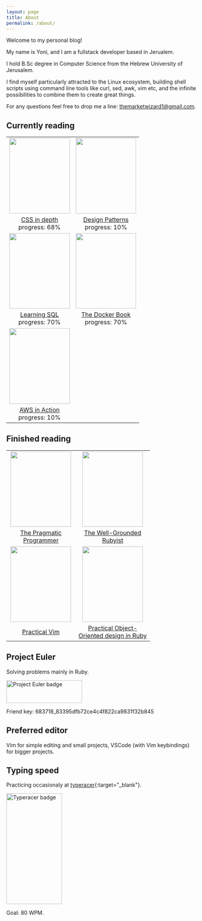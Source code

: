 ```yaml
---
layout: page
title: About
permalink: /about/
---
```

Welcome to my personal blog!

My name is Yoni, and I am a fullstack developer based in Jerualem.

I hold B.Sc degree in Computer Science from the Hebrew University of Jerusalem.

I find myself particularly attracted to the Linux ecosystem, building shell scripts using command line tools like curl, sed, awk, vim etc, and the infinite possibilities to combine them to
create great things.

For any questions feel free to drop me a line: themarketwizard1@gmail.com.


## Currently reading

<table style="text-align: center; border-spacing: 20px; max-width: 380px">
      <tr>
        <!-- images -->
        <td>
          <img
            width="159.6"
            height="199.6"
            class="book-cover"
            src="https://images-na.ssl-images-amazon.com/images/I/41fm+F1lc7L._SX397_BO1,204,203,200_.jpg"
          />
        </td>
        <td>
          <img
            width="159.6"
            height="199.6"
            class="book-cover"
            src="https://m.media-amazon.com/images/I/51JYkEpbhzL.jpg"
          />
        </td>
      </tr>
      <tr>
        <!-- book names and progress -->
        <td>
          <a
            href="https://www.amazon.com/CSS-Depth-Keith-J-Grant/dp/1617293458"
            target="blank"
            >CSS in depth</a
          >
          <div>progress: 68%</div>
        </td>
        <td>
          <a
            href="https://www.amazon.com/Design-Patterns-Elements-Reusable-Object-Oriented/dp/0201633612"
            target="blank"
            >Design Patterns</a
          >
          <div>progress: 10%</div>
        </td>
      </tr>
      <tr>
        <!-- images -->
        <td>
          <img
            width="159.6"
            height="199.6"
            class="book-cover"
            src="https://m.media-amazon.com/images/W/WEBP_402378-T1/images/I/41A-KL8Y1vL._SX379_BO1,204,203,200_.jpg"
          />
        </td>
        <td>
          <img
            width="159.6"
            height="199.6"
            class="book-cover"
            src="https://m.media-amazon.com/images/I/41qk216P0qL.jpg"
          />
        </td>
      </tr>
      <tr>
        <!-- book names and progress -->
        <td>
          <a
            href="https://www.amazon.com/Learning-SQL-Generate-Manipulate-Retrieve/dp/1492057614"
            target="blank"
            >Learning SQL</a
          >
          <div>progress: 70%</div>
        </td>
        <td>
          <a
            href="https://www.amazon.com/Docker-Book-Containerization-new-virtualization-ebook/dp/B00LRROTI4"
            target="blank"
            >The Docker Book</a
          >
          <div>progress: 70%</div>
        </td>
      </tr>
      <tr>
        <!-- images -->
        <td>
          <img
            width="159.6"
            height="199.6"
            class="book-cover"
            src="https://m.media-amazon.com/images/I/41KGD7lOdVL._SX397_BO1,204,203,200_.jpg"
          />
        </td>
      </tr>
      <tr>
        <!-- book names and progress -->
        <td>
          <a
            href="https://www.amazon.com/Amazon-Services-Action-Third-depth/dp/163343916X"
            target="blank"
            >AWS in Action</a
          >
          <div>progress: 10%</div>
        </td>
      </tr>
    </table>

## Finished reading

  <table style="text-align: center; border-spacing: 20px; max-width: 380px">
    <tr>
      <!-- images -->
      <td>
        <img
          width="159.6"
          height="199.6"
          class="book-cover"
          src="	https://images-na.ssl-images-amazon.com/images/I/51dxkfagmwL._SX380_BO1,204,203,200_.jpg"
        />
      </td>
      <td>
        <img
          width="159.6"
          height="199.6"
          class="book-cover"
          src="https://images-na.ssl-images-amazon.com/images/I/415V5GEzUVL._SX397_BO1,204,203,200_.jpg"
        />
      </td>
    </tr>
    <tr>
      <!-- book names and progress -->
      <td>
        <a
          href="https://www.amazon.com/Pragmatic-Programmer-journey-mastery-Anniversary/dp/0135957052/ref=sr_1_1?keywords=pragmatic+programmer&qid=1642778471&sprefix=pragmatic+%2Caps%2C195&sr=8-1"
          target="blank"
          >The Pragmatic Programmer</a
        >
      </td>
      <td>
        <a
          href="https://www.amazon.com/Well-Grounded-Rubyist-David-Black/dp/1617295213/ref=sr_1_1?keywords=the+well+grounded+rubyist&qid=1642778315&sprefix=the+well+grou%2Caps%2C312&sr=8-1"
          target="blank"
          >The Well-Grounded Rubyist</a
        >
      </td>
    </tr>
    <tr>
      <!-- images -->
      <td>
        <img
          width="159.6"
          height="199.6"
          class="book-cover"
          src="https://images-na.ssl-images-amazon.com/images/I/41Uki3+V7nL._SX415_BO1,204,203,200_.jpg"
        />
      </td>
      <td>
        <img
          width="159.6"
          height="199.6"
          class="book-cover"
          src="https://images-na.ssl-images-amazon.com/images/I/51vkmxCfmRL._SX381_BO1,204,203,200_.jpg"
        />
      </td>
    </tr>
    <tr>
      <!-- book names and progress -->
      <td>
        <a
          href="https://www.amazon.com/Practical-Vim-Edit-Speed-Thought/dp/1680501275/ref=sr_1_1?crid=1I28TO08V3UKJ&keywords=practical+vim&qid=1642775788&sprefix=practical+vim%2Caps%2C223&sr=8-1"
          target="blank"
          >Practical Vim</a
        >
      </td>
      <td>
        <a
          href="https://www.amazon.com/Practical-Object-Oriented-Design-Ruby-Addison-Wesley/dp/0321721330"
          target="blank"
          >Practical Object-Oriented design in Ruby</a
        >
      </td>
    </tr>
  </table>

## Project Euler

Solving problems mainly in Ruby.

<img src="https://projecteuler.net/profile/YoniA.png" alt="Project Euler badge" width="200" height="60">

Friend key: 683718_83395dfb72ce4c4f822ca9831f32b845

## Preferred editor

Vim for simple editing and small projects, VSCode (with Vim keybindings) for bigger projects.


## Typing speed

Practicing occasionaly at [typeracer](https://play.typeracer.com/){:target="_blank"}. 

<img src="https://data.typeracer.com/misc/badge?user=market_wizard" alt="Typeracer badge" width="146.5" height="293">


Goal: 80 WPM.
